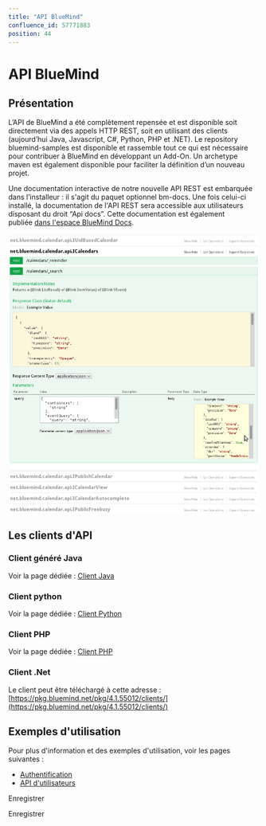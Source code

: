 ```yaml
---
title: "API BlueMind"
confluence_id: 57771883
position: 44
---
```

# API BlueMind


## Présentation

L’API de BlueMind a été complètement repensée et est disponible soit directement via des appels HTTP REST, soit en utilisant des clients (aujourd’hui Java, Javascript, C#, Python, PHP et .NET). Le repository bluemind-samples est disponible et rassemble tout ce qui est nécessaire pour contribuer à BlueMind en développant un Add-On. Un archetype maven est également disponible pour faciliter la définition d’un nouveau projet.

Une documentation interactive de notre nouvelle API REST est embarquée dans l’installeur : il s'agit du paquet optionnel bm-docs. Une fois celui-ci installé, la documentation de l'API REST sera accessible aux utilisateurs disposant du droit “Api docs”. Cette documentation est également publiée [dans l'espace BlueMind Docs](https://forge.bluemind.net/apidoc/).


 ![](../../attachments/57771883/57771884.png) 

 


## Les clients d'API

### Client généré Java

Voir la page dédiée : [Client Java](/Guide_du_développeur/API_BlueMind/Client_Java/)

### Client python

Voir la page dédiée : [Client Python](/Guide_du_développeur/API_BlueMind/Client_Python/)

### Client PHP

Voir la page dédiée : [Client PHP](/Guide_du_développeur/API_BlueMind/Client_PHP/)

### Client .Net

Le client peut être téléchargé à cette adresse : [https://pkg.bluemind.net/pkg/4.1.55012/clients/](https://pkg.bluemind.net/pkg/4.1.55012/clients/)

## Exemples d'utilisation

Pour plus d'information et des exemples d'utilisation, voir les pages suivantes :

- [Authentification](/Guide_du_développeur/API_BlueMind/Authentification/)
- [API d'utilisateurs](/Guide_du_développeur/API_BlueMind/API_d_utilisateurs/)


Enregistrer

Enregistrer


